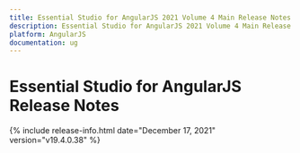 ```yaml
---
title: Essential Studio for AngularJS 2021 Volume 4 Main Release Notes  
description: Essential Studio for AngularJS 2021 Volume 4 Main Release Notes  
platform: AngularJS
documentation: ug
---
```


# Essential Studio for AngularJS  Release Notes  

{% include release-info.html date="December 17, 2021"  version="v19.4.0.38" %} 






